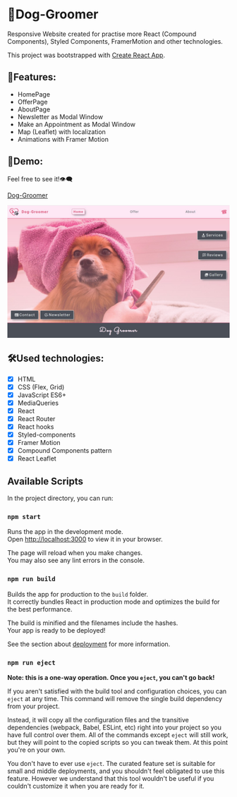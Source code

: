 # 🐶Dog-Groomer

Responsive Website created for practise more React (Compound Components), Styled Components, FramerMotion and other technologies.

This project was bootstrapped with [Create React App](https://github.com/facebook/create-react-app).

## 🐶Features:

- HomePage
- OfferPage
- AboutPage
- Newsletter as Modal Window
- Make an Appointment as Modal Window
- Map (Leaflet) with localization
- Animations with Framer Motion

## 📌Demo:

Feel free to see it!👁‍🗨

[Dog-Groomer](https://maxnatalia.github.io/dog-groomer/)

![dog-groomer.jpg](dog-groomer.JPG)

## 🛠️Used technologies:

- [x] HTML
- [x] CSS (Flex, Grid)
- [x] JavaScript ES6+
- [x] MediaQueries
- [x] React
- [x] React Router
- [x] React hooks
- [x] Styled-components
- [x] Framer Motion
- [x] Compound Components pattern
- [x] React Leaflet

## Available Scripts

In the project directory, you can run:

### `npm start`

Runs the app in the development mode.\
Open [http://localhost:3000](http://localhost:3000) to view it in your browser.

The page will reload when you make changes.\
You may also see any lint errors in the console.

### `npm run build`

Builds the app for production to the `build` folder.\
It correctly bundles React in production mode and optimizes the build for the best performance.

The build is minified and the filenames include the hashes.\
Your app is ready to be deployed!

See the section about [deployment](https://facebook.github.io/create-react-app/docs/deployment) for more information.

### `npm run eject`

**Note: this is a one-way operation. Once you `eject`, you can't go back!**

If you aren't satisfied with the build tool and configuration choices, you can `eject` at any time. This command will remove the single build dependency from your project.

Instead, it will copy all the configuration files and the transitive dependencies (webpack, Babel, ESLint, etc) right into your project so you have full control over them. All of the commands except `eject` will still work, but they will point to the copied scripts so you can tweak them. At this point you're on your own.

You don't have to ever use `eject`. The curated feature set is suitable for small and middle deployments, and you shouldn't feel obligated to use this feature. However we understand that this tool wouldn't be useful if you couldn't customize it when you are ready for it.
